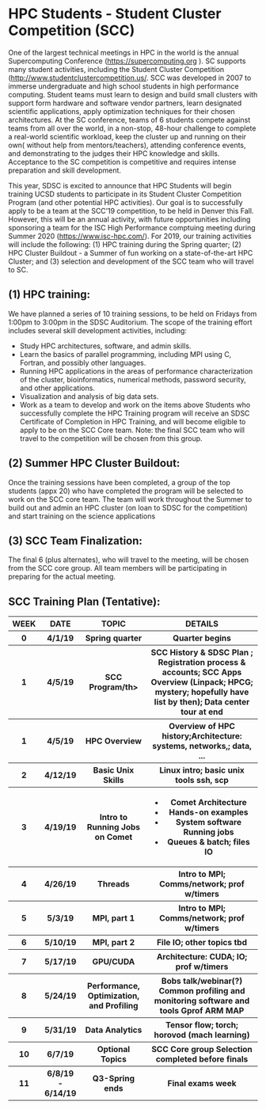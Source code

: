 # HPC Students - Student Cluster Competition (SCC)

One of the largest technical meetings in HPC in the world is the annual Supercomputing Conference (https://supercomputing.org ). SC supports many student activities, including the Student Cluster Competition (http://www.studentclustercompetition.us/. SCC was developed in 2007 to immerse undergraduate and high school students in high performance computing.  Student teams must learn to design and build small clusters  with support form hardware and software vendor partners, learn designated scientific applications, apply optimization techniques for their chosen architectures. At the SC conference, teams of 6 students compete against teams from all over the world, in a non-stop, 48-hour challenge to complete a real-world scientific workload, keep the cluster up and running on their own( without help from mentors/teachers), attending conference events, and demonstrating to the judges their HPC knowledge and skills. Acceptance to the SC competition is competitive and requires intense preparation and skill development. 

This year, SDSC is excited to announce that HPC Students will begin training UCSD students to participate in its Student Cluster Competition Program (and other potential HPC activities). Our goal is to successfully apply to be a team at the SCC’19 competition, to be held in Denver this Fall. However, this will be an annual activity, with future opportunities including sponsoring a team for the ISC High Performance comptuing meeting during Summer 2020 (https://www.isc-hpc.com/). For 2019, our training activities will include the following: (1)  HPC training during the Spring quarter; (2) HPC Cluster Buildout - a Summer of fun working on a state-of-the-art HPC Cluster; and (3) selection and development of the SCC team who will travel to SC. 

## (1) HPC training: 
We have planned a series of 10 training sessions, to be held on Fridays from 1:00pm to 3:00pm in the SDSC Auditorium. The scope of the training effort includes several skill development activities, including:
* Study HPC architectures, software, and admin skills.
* Learn the basics of parallel programming, including MPI using C, Fortran, and possibly other languages.
* Running HPC applications in the areas of performance characterization of the cluster, bioinformatics, numerical methods, password security, and other applications.
* Visualization and analysis of big data sets.
* Work as a team to develop and work on the items above
Students who successfully complete the HPC Training program will receive an SDSC Certificate of Completion in HPC Training, and will become eligible to apply to be on the SCC Core team. Note: the final SCC team who will travel to the competition will be chosen from this group.

## (2) Summer HPC Cluster Buildout:  
Once the training sessions have been completed, a group of the top students (appx 20) who have completed the program will be selected to work on the SCC core team. The team will work throughout the Summer to build out and admin an HPC cluster (on loan to SDSC for the competition) and start training on the science applications

## (3) SCC Team Finalization: 
The final 6 (plus alternates), who will travel to the meeting, will be chosen from the SCC core group. All team members will be participating in preparing for the actual meeting.

<h2>SCC Training Plan (Tentative):</h2>
<table style="width 90%">
   <tr>
      <th>WEEK</th>
      <th>DATE</th>
      <th>TOPIC</th> 
      <th>DETAILS</th>
   </tr>
   <tr>
      <th>0</th>
      <th>4/1/19</th> 
      <th>Spring quarter</th>
      <th>Quarter begins</th>
  </tr>
  <tr>
      <th>1</th>
      <th>4/5/19</th> 
      <th>SCC Program/th>
      <th>SCC History & SDSC Plan ; Registration process & accounts;
SCC Apps Overview (Linpack; HPCG; mystery; hopefully have list by then);
Data center tour at end</th>
  </tr>
  <tr>
      <th>1</th>
      <th>4/5/19</th> 
      <th>HPC Overview</th>
      <th>Overview of HPC history;Architecture: systems, networks,; data, ...</th>
  </tr>
   <tr>
      <th>2</th>
      <th>4/12/19</th> 
      <th>Basic Unix Skills</th>
      <th>Linux intro; basic unix tools ssh, scp</th>
  </tr>  
   <tr>
      <th>3</th>
      <th>4/19/19</th> 
      <th>Intro to Running Jobs on Comet</th>
      <th><ul>
         <li>Comet Architecture</li>
         <li>Hands-on examples</li>
         <li>System software Running jobs</li>
         <li>Queues & batch; files IO</li>
         </ul>
</th>
  </tr>  
   <tr>
      <th>4</th>
      <th>4/26/19</th> 
      <th>Threads</th>
      <th>Intro to MPI; Comms/network; prof w/timers</th>
  </tr>  
   <tr>
      <th>5</th>
      <th>5/3/19</th> 
      <th>MPI, part 1</th>
      <th>Intro to MPI; Comms/network; prof w/timers</th>
  </tr>  
   <tr>
      <th>6</th>
      <th>5/10/19</th> 
      <th>MPI, part 2</th>
      <th>File IO; other topics tbd</th>
  </tr>  
   <tr>
      <th>7</th>
      <th>5/17/19</th> 
      <th>GPU/CUDA</th>
      <th>Architecture: CUDA; IO; prof w/timers</th>
  </tr>  
   <tr>
      <th>8</th>
      <th>5/24/19</th> 
      <th>Performance, Optimization, and Profiling</th>
      <th>Bobs talk/webinar(?) Common profiling and monitoring software and tools Gprof ARM MAP</th>
  </tr>  
   <tr>
       <th>9</th>
      <th>5/31/19</th> 
      <th>Data Analytics</th>
      <th>Tensor flow; torch; horovod (mach learning)</th>
  </tr> 
   <tr>
      <th>10</th>
      <th>6/7/19</th> 
      <th>Optional Topics</th>
      <th>SCC Core group Selection completed before finals</th>
  </tr>  
   <tr>
      <th>11</th>
      <th>6/8/19 - 6/14/19</th> 
      <th>Q3-Spring ends</th>
      <th>Final exams week</th>
  </tr>  
  </table>
